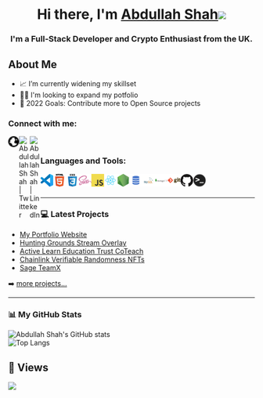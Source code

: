 <h1 align="center">Hi there, I'm <a href="https://abdullahshahuk.github.io">Abdullah Shah</a><img src="https://raw.githubusercontent.com/MartinHeinz/MartinHeinz/master/wave.gif" width="30px"></h1>
<h3 align="center">I'm a Full-Stack Developer and Crypto Enthusiast from the UK.</h3>

## About Me

- 📈 I’m currently widening my skillset
- 👨‍💻 I'm looking to expand my potfolio
- 🥅 2022 Goals: Contribute more to Open Source projects

### Connect with me:

[<img align="left" alt="abdullahshahuk.github.io" width="22px" src="https://raw.githubusercontent.com/iconic/open-iconic/master/svg/globe.svg" />][website]
<!-- [<img align="left" alt="Abdullah Shah | YouTube" width="22px" src="https://cdn.jsdelivr.net/npm/simple-icons@v3/icons/youtube.svg" />][youtube] -->
[<img align="left" alt="Abdullah Shah | Twitter" width="22px" src="https://cdn.jsdelivr.net/npm/simple-icons@v3/icons/twitter.svg" />][twitter]
[<img align="left" alt="Abdullah Shah | LinkedIn" width="22px" src="https://cdn.jsdelivr.net/npm/simple-icons@v3/icons/linkedin.svg" />][linkedin]
<!-- [<img align="left" alt="Abdullah Shah | Instagram" width="22px" src="https://cdn.jsdelivr.net/npm/simple-icons@v3/icons/instagram.svg" />][instagram] -->

<br />

### Languages and Tools:

<img align="left" alt="Visual Studio Code" width="26px" src="https://raw.githubusercontent.com/github/explore/80688e429a7d4ef2fca1e82350fe8e3517d3494d/topics/visual-studio-code/visual-studio-code.png" />
<img align="left" alt="HTML5" width="26px" src="https://raw.githubusercontent.com/github/explore/80688e429a7d4ef2fca1e82350fe8e3517d3494d/topics/html/html.png" />
<img align="left" alt="CSS3" width="26px" src="https://raw.githubusercontent.com/github/explore/80688e429a7d4ef2fca1e82350fe8e3517d3494d/topics/css/css.png" />
<img align="left" alt="Sass" width="26px" src="https://raw.githubusercontent.com/github/explore/80688e429a7d4ef2fca1e82350fe8e3517d3494d/topics/sass/sass.png" />
<img align="left" alt="JavaScript" width="26px" src="https://raw.githubusercontent.com/github/explore/80688e429a7d4ef2fca1e82350fe8e3517d3494d/topics/javascript/javascript.png" />
<img align="left" alt="React" width="26px" src="https://raw.githubusercontent.com/github/explore/80688e429a7d4ef2fca1e82350fe8e3517d3494d/topics/react/react.png" />
<img align="left" alt="Node.js" width="26px" src="https://raw.githubusercontent.com/github/explore/80688e429a7d4ef2fca1e82350fe8e3517d3494d/topics/nodejs/nodejs.png" />
<img align="left" alt="SQL" width="26px" src="https://raw.githubusercontent.com/github/explore/80688e429a7d4ef2fca1e82350fe8e3517d3494d/topics/sql/sql.png" />
<img align="left" alt="MySQL" width="26px" src="https://raw.githubusercontent.com/github/explore/80688e429a7d4ef2fca1e82350fe8e3517d3494d/topics/mysql/mysql.png" />
<img align="left" alt="MongoDB" width="26px" src="https://raw.githubusercontent.com/github/explore/80688e429a7d4ef2fca1e82350fe8e3517d3494d/topics/mongodb/mongodb.png" />
<img align="left" alt="Git" width="26px" src="https://raw.githubusercontent.com/github/explore/80688e429a7d4ef2fca1e82350fe8e3517d3494d/topics/git/git.png" />
<img align="left" alt="GitHub" width="26px" src="https://raw.githubusercontent.com/github/explore/78df643247d429f6cc873026c0622819ad797942/topics/github/github.png" />
<img align="left" alt="Terminal" width="26px" src="https://raw.githubusercontent.com/github/explore/80688e429a7d4ef2fca1e82350fe8e3517d3494d/topics/terminal/terminal.png" />

<br />
<br />

---

### 💻 Latest Projects

<!-- PROJECT-LIST:START -->
- [My Portfolio Website](https://abdullahshahuk.github.io)
- [Hunting Grounds Stream Overlay](https://github.com/Hunting-Grounds/Hunting-Grounds-Stream-Overlay)
- [Active Learn Education Trust CoTeach](https://github.com/ALET-CoTeach/CoTeach)
- [Chainlink Verifiable Randomness NFTs](https://google.com)
- [Sage TeamX](https://github.com/jasonmccormack/UTC-STUDENT-PROJECT)
<!-- PROJECT-LIST:END -->

➡️ [more projects...](https://abdullahshahuk.github.io)

---

### 📊 My GitHub Stats

![Abdullah Shah's GitHub stats](https://github-readme-stats.vercel.app/api?username=abdullahshahuk&count_private=true&show_icons=true&theme=gradient)
<br>
![Top Langs](https://github-readme-stats.vercel.app/api/top-langs/?username=abdullahshahuk&langs_count=8&layout=compact&exclude_repo=TheGameCompanyStore,ShopWebsiteTemplate,SageTeamManagerX,Math-Mania,Transparent-Search-Bar,Floating-Text-Effect,Transparent-Login-Page,Glitch-Text-Effect,game-developers-website)

## 👀 Views
<a href="https://github.com/Meghna-DAS/github-profile-views-counter">
    <img src="https://komarev.com/ghpvc/?username=abdullahshahuk">
</a>

[website]: https://abdullahshahuk.github.io
[twitter]: https://twitter.com/abdullahshahuk
[youtube]: https://youtube.com/
[instagram]: https://instagram.com/
[linkedin]: https://linkedin.com/in/0xashah
